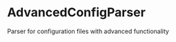 AdvancedConfigParser
====================

Parser for configuration files with advanced functionality
